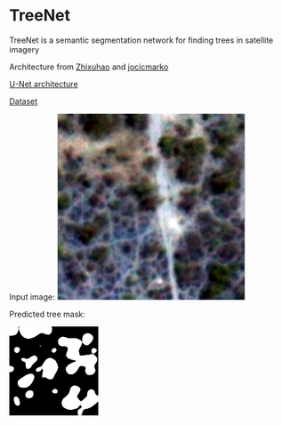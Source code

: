 # TreeNet

TreeNet is a semantic segmentation network for finding trees in satellite imagery

Architecture from [Zhixuhao](https://github.com/zhixuhao/unet) and [jocicmarko](https://github.com/jocicmarko/ultrasound-nerve-segmentation)

[U-Net architecture](https://lmb.informatik.uni-freiburg.de/people/ronneber/u-net/)

[Dataset](https://www.kaggle.com/c/dstl-satellite-imagery-feature-detection)

Input image:
![Input](https://github.com/andrewk1/TreeNet/blob/master/input.png "Input")

Predicted tree mask:

![Input](https://github.com/andrewk1/TreeNet/blob/master/predicted.png "Mask Prediction")
